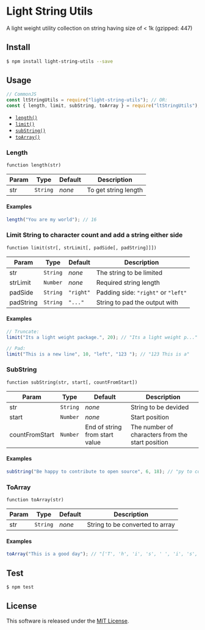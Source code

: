 # Light String Utils

<!-- [![npm](https://img.shields.io/npm/dm/light-string-utils.svg)](https://www.npmjs.com/package/light-string-utils) -->

A light weight utility collection on string having size of < 1k (gzipped: 447)

## Install

```bash
$ npm install light-string-utils --save
```

## Usage

<!--
```javascript
// ES2015+
import * as stringz from 'stringz'; // OR:
import { limit, substring, length, substr } from 'stringz';
``` -->

```javascript
// CommonJS
const ltStringUtils = require("light-string-utils"); // OR:
const { length, limit, subString, toArray } = require("ltStringUtils");
```

- [`length()`](#length)
- [`limit()`](#limit)
- [`subString()`](#substring)
- [`toArray()`](#toarray)

### Length

    function length(str)

| Param | Type                | Default | Description          |
| ----- | ------------------- | ------- | -------------------- |
| str   | <code>String</code> | _none_  | To get string length |

#### Examples

```javascript
length("You are my world"); // 16
```

### Limit String to character count and add a string either side

    function limit(str[, strLimit[, padSide[, padString]]])

| Param     | Type                | Default              | Description                                               |
| --------- | ------------------- | -------------------- | --------------------------------------------------------- |
| str       | <code>String</code> | _none_               | The string to be limited                                  |
| strLimit  | <code>Number</code> | _none_               | Required string length                                    |
| padSide   | <code>String</code> | <code>"right"</code> | Padding side: <code>"right"</code> or <code>"left"</code> |
| padString | <code>String</code> | <code>"..."</code>   | String to pad the output with                             |

#### Examples

```javascript
// Truncate:
limit("Its a light weight package.", 20); // "Its a light weight p..."

// Pad:
limit("This is a new line", 10, "left", "123 "); // "123 This is a"
```

### SubString

    function subString(str, start[, countFromStart])

| Param          | Type                | Default                        | Description                                      |
| -------------- | ------------------- | ------------------------------ | ------------------------------------------------ |
| str            | <code>String</code> | _none_                         | String to be devided                             |
| start          | <code>Number</code> | _none_                         | Start position                                   |
| countFromStart | <code>Number</code> | End of string from start value | The number of characters from the start position |

#### Examples

```javascript
subString("Be happy to contribute to open source", 6, 18); // "py to contribute t"
```

### ToArray

    function toArray(str)

| Param | Type                | Default | Description                     |
| ----- | ------------------- | ------- | ------------------------------- |
| str   | <code>String</code> | _none_  | String to be converted to array |

#### Examples

```javascript
toArray("This is a good day"); // "['T', 'h', 'i', 's', ' ', 'i', 's', ' ', 'a', ' ', 'g', 'o', 'o', 'd', ' ', 'd', 'a', 'y']"
```

## Test

```bash
$ npm test
```

## License

This software is released under the
[MIT License](http://sallar.mit-license.org/).
